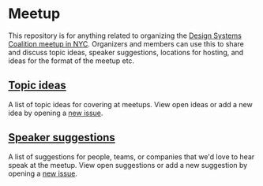 # Meetup
This repository is for anything related to organizing the [Design Systems Coalition meetup in NYC](https://www.meetup.com/NYC-Design-Systems-Coalition/). Organizers and members can use this to share and discuss topic ideas, speaker suggestions, locations for hosting, and ideas for the format of the meetup etc.

## [Topic ideas](https://github.com/design-systems-coalition-NYC/meetup/milestone/1)
A list of topic ideas for covering at meetups. View open ideas or add a new idea by opening a [new issue](https://github.com/design-systems-coalition-NYC/meetup/issues/new?milestone=Topic+ideas).

## [Speaker suggestions](https://github.com/design-systems-coalition-NYC/meetup/milestone/2)
A list of suggestions for people, teams, or companies that we'd love to hear speak at the meetup. View open suggestions or add a new suggestion by opening a [new issue](https://github.com/design-systems-coalition-NYC/meetup/issues/new?milestone=Speaker+suggestions).
